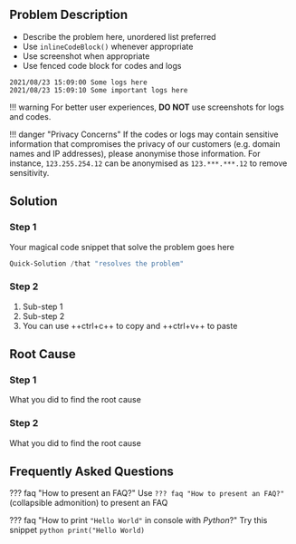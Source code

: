 ## Problem Description

- Describe the problem here, unordered list preferred
- Use `inlineCodeBlock()` whenever appropriate
- Use screenshot when appropriate
- Use fenced code block for codes and logs

``` pwsh-session hl_lines="2"
2021/08/23 15:09:00 Some logs here
2021/08/23 15:09:10 Some important logs here
```

!!! warning
    For better user experiences, **DO NOT** use screenshots for logs and codes.

!!! danger "Privacy Concerns"
    If the codes or logs may contain sensitive information that compromises the privacy of our customers (e.g. domain names and IP addresses), please anonymise those information.
    For instance, `123.255.254.12` can be anonymised as `123.***.***.12` to remove sensitivity.

## Solution

### Step 1

Your magical code snippet that solve the problem goes here

``` powershell
Quick-Solution /that "resolves the problem"
```

### Step 2

1. Sub-step 1
2. Sub-step 2
3. You can use ++ctrl+c++ to copy and ++ctrl+v++ to paste

## Root Cause

### Step 1

What you did to find the root cause

### Step 2

What you did to find the root cause

## Frequently Asked Questions

??? faq "How to present an FAQ?"
    Use `??? faq "How to present an FAQ?"` (collapsible admonition) to present an FAQ

??? faq "How to print `"Hello World"` in console with _Python_?"
    Try this snippet
    ``` python
    print("Hello World)
    ```
